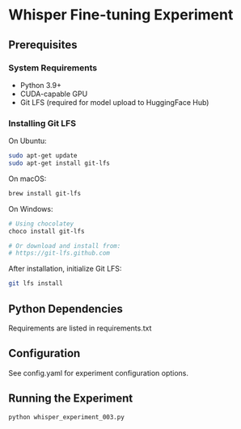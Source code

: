 # Whisper Fine-tuning Experiment

## Prerequisites

### System Requirements
- Python 3.9+
- CUDA-capable GPU
- Git LFS (required for model upload to HuggingFace Hub)

### Installing Git LFS
On Ubuntu:
```bash
sudo apt-get update
sudo apt-get install git-lfs
```

On macOS:
```bash
brew install git-lfs
```

On Windows:
```bash
# Using chocolatey
choco install git-lfs

# Or download and install from:
# https://git-lfs.github.com
```

After installation, initialize Git LFS:
```bash
git lfs install
```

## Python Dependencies
Requirements are listed in requirements.txt

## Configuration
See config.yaml for experiment configuration options.

## Running the Experiment
```bash
python whisper_experiment_003.py
``` 